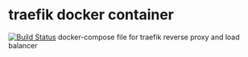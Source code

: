 # traefik docker container
[![Build Status](https://travis-ci.org/mxkle/docker-traefik.svg?branch=master)](https://travis-ci.org/mxkle/docker-traefik)
docker-compose file for traefik reverse proxy and load balancer
